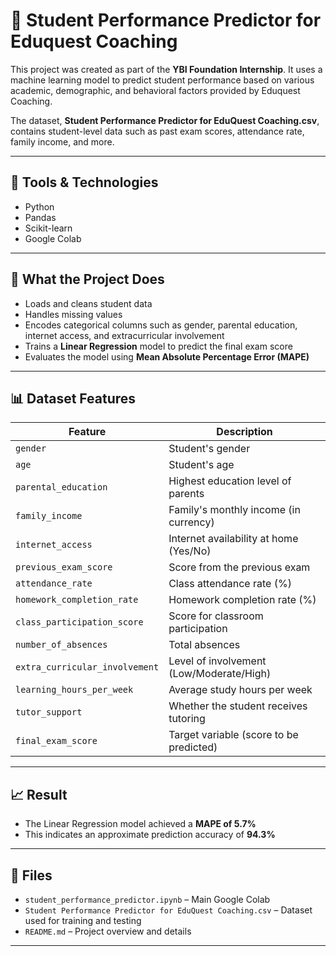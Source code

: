 # 📘 Student Performance Predictor for Eduquest Coaching

This project was created as part of the **YBI Foundation Internship**. It uses a machine learning model to predict student performance based on various academic, demographic, and behavioral factors provided by Eduquest Coaching.

The dataset, **Student Performance Predictor for EduQuest Coaching.csv**, contains student-level data such as past exam scores, attendance rate, family income, and more.

---

## 🔧 Tools & Technologies
- Python  
- Pandas  
- Scikit-learn  
- Google Colab

---

## 🧠 What the Project Does
- Loads and cleans student data  
- Handles missing values  
- Encodes categorical columns such as gender, parental education, internet access, and extracurricular involvement  
- Trains a **Linear Regression** model to predict the final exam score  
- Evaluates the model using **Mean Absolute Percentage Error (MAPE)**

---

## 📊 Dataset Features

| Feature                          | Description                              |
|----------------------------------|------------------------------------------|
| `gender`                         | Student's gender                         |
| `age`                            | Student's age                            |
| `parental_education`             | Highest education level of parents       |
| `family_income`                  | Family's monthly income (in currency)    |
| `internet_access`                | Internet availability at home (Yes/No)  |
| `previous_exam_score`           | Score from the previous exam             |
| `attendance_rate`               | Class attendance rate (%)                |
| `homework_completion_rate`      | Homework completion rate (%)             |
| `class_participation_score`     | Score for classroom participation        |
| `number_of_absences`            | Total absences                           |
| `extra_curricular_involvement`  | Level of involvement (Low/Moderate/High)|
| `learning_hours_per_week`       | Average study hours per week             |
| `tutor_support`                 | Whether the student receives tutoring    |
| `final_exam_score`              | Target variable (score to be predicted)  |

---

## 📈 Result
- The Linear Regression model achieved a **MAPE of 5.7%**
- This indicates an approximate prediction accuracy of **94.3%**

---

## 📁 Files
- `student_performance_predictor.ipynb` – Main Google Colab
- `Student Performance Predictor for EduQuest Coaching.csv` – Dataset used for training and testing
- `README.md` – Project overview and details

---
